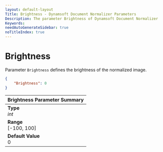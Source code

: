 ```yaml
---
layout: default-layout
Title: Brightness - Dynamsoft Document Normalizer Parameters
Description: The parameter Brightness of Dynamsoft Document Normalizer defines the brightness of the normalized image.
Keywords:
needAutoGenerateSidebar: true
noTitleIndex: true
---
```


# Brightness

Parameter `Brightness` defines the brightness of the normalized image.

```json
{
    "Brightness": 0
}
```

| Brightness Parameter Summary |
| :------------- |
| **Type**<br>*int* |
| **Range**<br>[-100, 100] |
| **Default Value**<br>0 |
